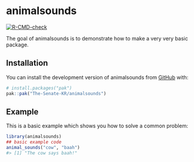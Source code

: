 
<!-- README.md is generated from README.Rmd. Please edit that file -->

# animalsounds

<!-- badges: start -->

[![R-CMD-check](https://github.com/The-Senate-KR/animalsounds/actions/workflows/R-CMD-check.yaml/badge.svg)](https://github.com/The-Senate-KR/animalsounds/actions/workflows/R-CMD-check.yaml)
<!-- badges: end -->

The goal of animalsounds is to demonstrate how to make a very very basic
package.

## Installation

You can install the development version of animalsounds from
[GitHub](https://github.com/) with:

``` r
# install.packages("pak")
pak::pak("The-Senate-KR/animalsounds")
```

## Example

This is a basic example which shows you how to solve a common problem:

``` r
library(animalsounds)
## basic example code
animal_sounds("cow", "baah")
#> [1] "The cow says baah!"
```
